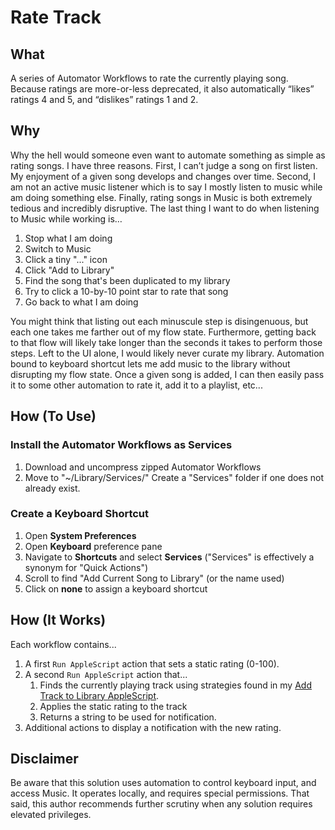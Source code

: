 # Rate Track

## What
A series of Automator Workflows to rate the currently playing song. Because ratings are more-or-less deprecated, it also automatically “likes” ratings 4 and 5, and “dislikes” ratings 1 and 2.

## Why
Why the hell would someone even want to automate something as simple as rating songs. I have three reasons. First, I can’t judge a song on first listen. My enjoyment of a given song develops and changes over time. Second, I am not an active music listener which is to say I mostly listen to music while am doing something else. Finally, rating songs in Music is both extremely tedious and incredibly disruptive. The last thing I want to do when listening to Music while working is…

1. Stop what I am doing
2. Switch to Music
3. Click a tiny "..." icon
4. Click "Add to Library"
5. Find the song that's been duplicated to my library
6. Try to click a 10-by-10 point star to rate that song
7. Go back to what I am doing

You might think that listing out each minuscule step is disingenuous, but each one takes me farther out of my flow state. Furthermore, getting back to that flow will likely take longer than the seconds it takes to perform those steps. Left to the UI alone, I would likely never curate my library. Automation bound to keyboard shortcut lets me add music to the library without disrupting my flow state. Once a given song is added, I can then easily pass it to some other automation to rate it, add it to a playlist, etc...

## How (To Use)
### Install the Automator Workflows as Services
1. Download and uncompress zipped Automator Workflows
2. Move to "~/Library/Services/" Create a "Services" folder if one does not already exist.

### Create a Keyboard Shortcut 
1. Open **System Preferences**
2. Open **Keyboard** preference pane
3. Navigate to **Shortcuts** and select **Services** ("Services" is effectively a synonym for "Quick Actions")
4. Scroll to find "Add Current Song to Library" (or the name used)
5. Click on **none** to assign a keyboard shortcut

## How (It Works)
Each workflow contains...
1. A first `Run AppleScript` action that sets a static rating (0-100). 
2. A second `Run AppleScript` action that...
	1. Finds the currently playing track using strategies found in my [Add Track to Library AppleScript][add].
	2. Applies the static rating to the track
	3. Returns a string to be used for notification.
3. Additional actions to display a notification with the new rating.

## Disclaimer
Be aware that this solution uses automation to control keyboard input, and access Music. It operates locally, and requires special permissions. That said, this author recommends further scrutiny when any solution requires elevated privileges.

[add]: https://github.com/JackWellborn/AppleScripts/tree/main/Music/Add%20Track%20To%20Library
